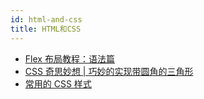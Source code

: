 ```yaml
---
id: html-and-css
title: HTML和CSS
---
```


- [Flex 布局教程：语法篇](https://www.ruanyifeng.com/blog/2015/07/flex-grammar.html)
- [CSS 奇思妙想 | 巧妙的实现带圆角的三角形](https://blog.csdn.net/weixin_46837985/article/details/119583532)
- [常用的 CSS 样式](https://github.com/QiShaoXuan/css_tricks)

